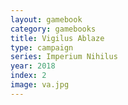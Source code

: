 ```yaml
---
layout: gamebook
category: gamebooks
title: Vigilus Ablaze
type: campaign
series: Imperium Nihilus
year: 2018
index: 2
image: va.jpg
---
```

